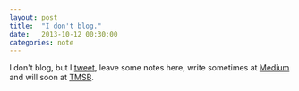 ```yaml
---
layout: post
title:  "I don't blog."
date:   2013-10-12 00:30:00
categories: note
---
```


I don't blog, but I [tweet], leave some notes here, write sometimes at [Medium] and will soon at [TMSB].

[tweet]: https://twitter.com/naii
[Medium]: http://www.transmedia-storytelling-berlin.de/
[TMSB]: https://medium.com/@naii